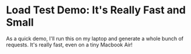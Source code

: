 # Load Test Demo: It's Really Fast and Small

As a quick demo, I'll run this on my laptop and generate a whole bunch of requests. It's really fast, even on a tiny Macbook Air!